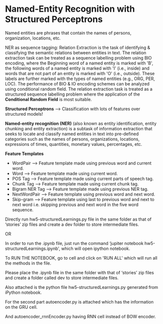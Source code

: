 # Named-Entity Recognition with Structured Perceptrons

Named entities are phrases that contain the names of persons, organization, locations, etc.

NER as sequence tagging: Relation Extraction is the task of identifying & classifying the semantic relations between entities in text. The relation extraction task can be treated as a sequence labelling problem using BIO encoding, where the Beginning word of a named entity is marked with 'B', the following words of a named entity is marked with 'I' (i.e., inside) and words that are not part of an entity is marked with 'O' (i.e., outside). These labels are further marked with the types of named entities (e.g., ORG, PER, LOC). The performance of BIO & IO encoding schemes can be analyzed using conditional random field. The relation extraction task is treated as a structured sequence labelling problem where the application of the **Conditional Random Field** is most suitable.

**Structured Perceptrons** --> Classification with lots of features over structured models!

**Named-entity recognition (NER)** (also known as entity identification, entity chunking and entity extraction) is a subtask of information extraction that seeks to locate and classify named entities in text into pre-defined categories such as the names of persons, organizations, locations, expressions of times, quantities, monetary values, percentages, etc.

**Feature Templates**
* WordPair  --> Feature template made using previous word and current word.
* Word      --> Feature template made using current word.
* POS Tag   --> Feature template made using current parts of speech tag.
* Chunk Tag --> Feature template made using current chunk tag.
* Bigram NER Tag --> Feature template made using previous NER tag.
* NextWordPair --> Feature template using previous word and next word.
* Skip-gram --> Feature template using last to previous word and next to next word i.e. skipping previous and next word in the five word sequence.

Directly run hw5-structuredLearnings.py file in the same folder as that of ‘stories’ zip files and create a dev folder to store intermediate files.

OR

In order to run the .ipynb file, just run the command ‘jupiter notebook hw5-structuredLearnings.ipynb', which will open ipython notebook.

To RUN THE NOTEBOOK, go to cell and click on 'RUN ALL' which will run all the methods in the file.

Please place the .ipynb file in the same folder with that of ‘stories’ zip files and create a folder called dev to store intermediate files.

Also attached is the python file hw5-structuredLearnings.py generated from iPython notebook.

For the second part autoencoder.py is attached which has the information on the GRU cell. 

And autoencoder_rnnEncoder.py having RNN cell instead of BOW encoder.
